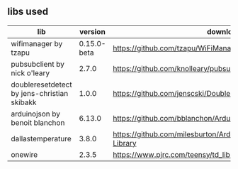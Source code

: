 
## libs used

| lib | version | download |
| ---- | ---- | ---- |
|wifimanager by tzapu | 0.15.0-beta | https://github.com/tzapu/WiFiManager/releases/tag/0.15.0-beta |
|pubsubclient by nick o'leary | 2.7.0 | https://github.com/knolleary/pubsubclient/releases/tag/v2.7 |
|doubleresetdetect by jens-christian skibakk | 1.0.0 | https://github.com/jenscski/DoubleResetDetect/releases/tag/1.0.0 |
|arduinojson by benoit blanchon | 6.13.0 | https://github.com/bblanchon/ArduinoJson/releases/tag/v6.13.0 |
|dallastemperature | 3.8.0 | https://github.com/milesburton/Arduino-Temperature-Control-Library |
|onewire | 2.3.5 | https://www.pjrc.com/teensy/td_libs_OneWire.html|
